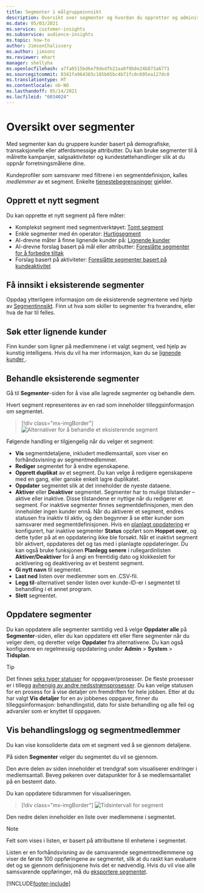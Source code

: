 ```yaml
---
title: Segmenter i målgruppeinnsikt
description: Oversikt over segmenter og hvordan du oppretter og administrerer dem.
ms.date: 05/03/2021
ms.service: customer-insights
ms.subservice: audience-insights
ms.topic: how-to
author: JimsonChalissery
ms.author: jimsonc
ms.reviewer: mhart
manager: shellyha
ms.openlocfilehash: a7fa6515bd6e79dedfb21aa0f0b8e24b873a6771
ms.sourcegitcommit: 8341fa964365c185b65bc4b71fc0c695ea127dc0
ms.translationtype: HT
ms.contentlocale: nb-NO
ms.lasthandoff: 05/14/2021
ms.locfileid: "6034024"
---
```

# <a name="segments-overview"></a>Oversikt over segmenter

Med segmenter kan du gruppere kunder basert på demografiske, transaksjonelle eller atferdsmessige attributter. Du kan bruke segmenter til å målrette kampanjer, salgsaktiviteter og kundestøttehandlinger slik at du oppnår forretningsmålene dine.

Kundeprofiler som samsvarer med filtrene i en segmentdefinisjon, kalles *medlemmer* av et segment. Enkelte [tjenestebegrensninger](service-limits.md) gjelder.

## <a name="create-a-new-segment"></a>Opprett et nytt segment

Du kan opprette et nytt segment på flere måter: 

- Komplekst segment med segmentverktøyet: [Tomt segment](segment-builder.md#create-a-new-segment)
- Enkle segmenter med én operator: [Hurtigsegment](segment-builder.md#quick-segments)
- AI-drevne måter å finne lignende kunder på: [Lignende kunder](find-similar-customer-segments.md)
- AI-drevne forslag basert på mål eller attributter: [Foreslåtte segmenter for å forbedre tiltak](suggested-segments.md)
- Forslag basert på aktiviteter: [Foreslåtte segmenter basert på kundeaktivitet](suggested-segments-activity.md)

## <a name="get-insights-on-existing-segments"></a>Få innsikt i eksisterende segmenter

Oppdag ytterligere informasjon om de eksisterende segmentene ved hjelp av [Segmentinnsikt](segment-insights.md). Finn ut hva som skiller to segmenter fra hverandre, eller hva de har til felles.

## <a name="find-similar-customers"></a>Søk etter lignende kunder

Finn kunder som ligner på medlemmene i et valgt segment, ved hjelp av kunstig intelligens. Hvis du vil ha mer informasjon, kan du se [lignende kunder ](find-similar-customer-segments.md).

## <a name="manage-existing-segments"></a>Behandle eksisterende segmenter

Gå til **Segmenter**-siden for å vise alle lagrede segmenter og behandle dem.

Hvert segment representeres av en rad som inneholder tilleggsinformasjon om segmentet.

> [!div class="mx-imgBorder"]
> ![Alternativer for å behandle et eksisterende segment](media/segments-selected-segment.png "Alternativer for å behandle et eksisterende segment")

Følgende handling er tilgjengelig når du velger et segment:

- **Vis** segmentdetaljene, inkludert medlemsantall, som viser en forhåndsvisning av segmentmedlemmer.
- **Rediger** segmentet for å endre egenskapene.
- **Opprett duplikat** av et segment. Du kan velge å redigere egenskapene med en gang, eller ganske enkelt lagre duplikatet.
- **Oppdater** segmentet slik at det inneholder de nyeste dataene.
- **Aktiver** eller **Deaktiver** segmentet. Segmenter har to mulige tilstander – aktive eller inaktive. Disse tilstandene er nyttige når du redigerer et segment. For inaktive segmenter finnes segmentdefinisjonen, men den inneholder ingen kunder ennå. Når du aktiverer et segment, endres statusen fra inaktiv til aktiv, og den begynner å se etter kunder som samsvarer med segmentdefinisjonen. Hvis en [planlagt oppdatering](system.md#schedule-tab) er konfigurert, har inaktive segmenter **Status** oppført som **Hoppet over**, og dette tyder på at en oppdatering ikke ble forsøkt. Når et inaktivt segment blir aktivert, oppdateres det og tas med i planlagte oppdateringer.
  Du kan også bruke funksjonen **Planlegg senere** i rullegardinlisten **Aktiver/Deaktiver** for å angi en fremtidig dato og klokkeslett for acktivering og deaktivering av et bestemt segment.
- **Gi nytt navn** til segmentet.
- **Last ned** listen over medlemmer som en .CSV-fil.
- **Legg til**-alternativet sender listen over kunde-ID-er i segmentet til behandling i et annet program.
- **Slett** segmentet.

## <a name="refresh-segments"></a>Oppdatere segmenter

Du kan oppdatere alle segmenter samtidig ved å velge **Oppdater alle** på **Segmenter**-siden, eller du kan oppdatere ett eller flere segmenter når du velger dem, og deretter velge **Oppdater** fra alternativene. Du kan også konfigurere en regelmessig oppdatering under **Admin** > **System** > **Tidsplan**.

> [!TIP]
> Det finnes [seks typer statuser](system.md#status-types) for oppgaver/prosesser. De fleste prosesser er i tillegg [avhengig av andre nedsstrømsprosesser](system.md#refresh-policies). Du kan velge statusen for en prosess for å vise detaljer om fremdriften for hele jobben. Etter at du har valgt **Vis detaljer** for en av jobbenes oppgaver, finner du tilleggsinformasjon: behandlingstid, dato for siste behandling og alle feil og advarsler som er knyttet til oppgaven.

## <a name="view-processing-history-and-segment-members"></a>Vis behandlingslogg og segmentmedlemmer

Du kan vise konsoliderte data om et segment ved å se gjennom detaljene.

På siden **Segmenter** velger du segmentet du vil se gjennom.

Den øvre delen av siden inneholder et trendgraf som visualiserer endringer i medlemsantall. Beveg pekeren over datapunkter for å se medlemsantallet på en bestemt dato.

Du kan oppdatere tidsrammen for visualiseringen.

> [!div class="mx-imgBorder"]
> ![Tidsintervall for segment](media/segment-time-range.png "Tidsintervall for segment")

Den nedre delen inneholder en liste over medlemmene i segmentet.

> [!NOTE]
> Felt som vises i listen, er basert på attributtene til enhetene i segmentet.
>
>Listen er en forhåndsvisning av de samsvarende segmentmedlemmene og viser de første 100 oppføringene av segmentet, slik at du raskt kan evaluere det og se gjennom definisjonene hvis det er nødvendig. Hvis du vil vise alle samsvarende oppføringer, må du [eksportere segmentet](export-destinations.md).

[!INCLUDE[footer-include](../includes/footer-banner.md)] 
